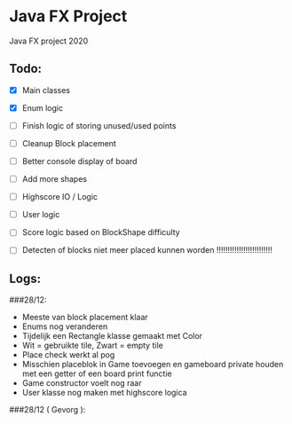 # Java FX Project
Java FX project 2020

## Todo:
- [x] Main classes
- [x] Enum logic
- [ ] Finish logic of storing unused/used points
- [ ] Cleanup Block placement
- [ ] Better console display of board
- [ ] Add more shapes
- [ ] Highscore IO / Logic
- [ ] User logic
- [ ] Score logic based on BlockShape difficulty

- [ ] Detecten of blocks niet meer placed kunnen worden !!!!!!!!!!!!!!!!!!!!!!!!!


## Logs:
###28/12:
- Meeste van block placement klaar
- Enums nog veranderen
- Tijdelijk een Rectangle klasse gemaakt met Color
- Wit = gebruikte tile, Zwart = empty tile
- Place check werkt al pog
- Misschien placeblok in Game toevoegen en gameboard private houden met een getter of een board print functie
- Game constructor voelt nog raar
- User klasse nog maken met highscore logica

###28/12 ( Gevorg ):
